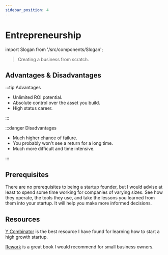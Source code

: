 ```yaml
---
sidebar_position: 4
---
```


# Entrepreneurship

import Slogan from '/src/components/Slogan';

> Creating a business from scratch.

## Advantages & Disadvantages

:::tip Advantages

- Unlimited ROI potential.
- Absolute control over the asset you build.
- High status career.

:::

:::danger Disadvantages

- Much higher chance of failure.
- You probably won't see a return for a long time.
- Much more difficult and time intensive.

:::

## Prerequisites

There are no prerequisites to being a startup founder, but I would advise at least to spend some time working for companies of varying sizes. See how they operate, the tools they use, and take the lessons you learned from them into your startup. It will help you make more informed decisions.

## Resources

[Y Combinator](https://www.ycombinator.com/) is the best resource I have found for learning how to start a high growth startup. 

[Rework](https://www.amazon.com/dp/B002MUAJ2A/ref=dp-kindle-redirect?_encoding=UTF8&btkr=1) is a great book I would recommend for small business owners.

<Slogan/>